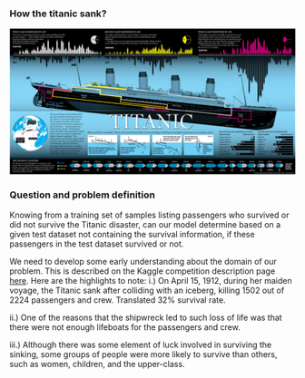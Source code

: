 ### How the titanic sank?
![Titanic](https://github.com/Venedah/Titanic_Machine_Learning/blob/main/TItanic-Survival-Infographic.jpg)

### Question and problem definition

Knowing from a training set of samples listing passengers who survived or did not survive the Titanic disaster, can our model determine based on a given test dataset not containing the survival information, if these passengers in the test dataset survived or not.

We need to develop some early understanding about the domain of our problem. This is described on the Kaggle competition description page [here](https://www.kaggle.com/c/titanic).
Here are the highlights to note:
i.) On April 15, 1912, during her maiden voyage, the Titanic sank after colliding with an iceberg, killing 1502 out of 2224 passengers and crew. Translated 32% survival rate.

ii.) One of the reasons that the shipwreck led to such loss of life was that there were not enough lifeboats for the passengers and crew.
    
iii.) Although there was some element of luck involved in surviving the sinking, some groups of people were more likely to survive than others, such as women, children, and the upper-class.